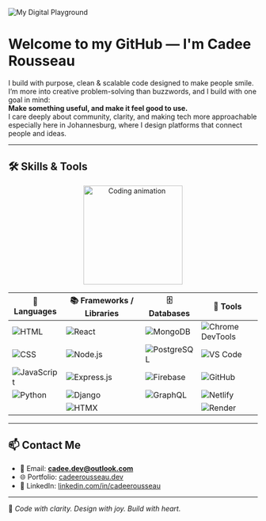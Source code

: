 ![My Digital Playground](https://img.shields.io/badge/Built%20with%20Joy-%236a1b9a?style=for-the-badge&logo=github&logoColor=white)
   
# Welcome to my GitHub — I'm Cadee Rousseau                   

I build with purpose, clean & scalable code designed to make people smile.    
I’m more into creative problem-solving than buzzwords, and I build with one goal in mind:  
**Make something useful, and make it feel good to use.**        
I care deeply about community, clarity, and making tech more approachable      
especially here in Johannesburg, where I design platforms that connect people and ideas.     
                  
---                     
                                  
## 🛠️ Skills & Tools  
  
<p align="center">
  <img src="https://media.giphy.com/media/LMcB8XospGZO8UQq87/giphy.gif" width="200" alt="Coding animation"/>
</p>
<div align="center">

| 🧾 Languages | 📚 Frameworks / Libraries | 🗄️ Databases | 🧰 Tools |
|-------------|---------------------------|--------------|----------|
| ![HTML](https://img.shields.io/badge/HTML-%23e34f26?style=flat&logo=html5&logoColor=white) | ![React](https://img.shields.io/badge/React-%2361dafb?style=flat&logo=react&logoColor=white) | ![MongoDB](https://img.shields.io/badge/MongoDB-%2347a248?style=flat&logo=mongodb&logoColor=white) | ![Chrome DevTools](https://img.shields.io/badge/Chrome%20DevTools-%23f5f5f5?style=flat&logo=google-chrome&logoColor=black) |
| ![CSS](https://img.shields.io/badge/CSS-%231572b6?style=flat&logo=css3&logoColor=white) | ![Node.js](https://img.shields.io/badge/Node.js-%23339933?style=flat&logo=node.js&logoColor=white) | ![PostgreSQL](https://img.shields.io/badge/PostgreSQL-%23316192?style=flat&logo=postgresql&logoColor=white) | ![VS Code](https://img.shields.io/badge/VS%20Code-%23007acc?style=flat&logo=visual-studio-code&logoColor=white) |
| ![JavaScript](https://img.shields.io/badge/JavaScript-%23f7df1e?style=flat&logo=javascript&logoColor=black) | ![Express.js](https://img.shields.io/badge/Express-%23000000?style=flat&logo=express&logoColor=white) | ![Firebase](https://img.shields.io/badge/Firebase-%23ffca28?style=flat&logo=firebase&logoColor=black) | ![GitHub](https://img.shields.io/badge/GitHub-%23121011?style=flat&logo=github&logoColor=white) |
| ![Python](https://img.shields.io/badge/Python-%234b8bbe?style=flat&logo=python&logoColor=white) | ![Django](https://img.shields.io/badge/Django-%23092e20?style=flat&logo=django&logoColor=white) | ![GraphQL](https://img.shields.io/badge/GraphQL-%23e10098?style=flat&logo=graphql&logoColor=white) | ![Netlify](https://img.shields.io/badge/Netlify-%23000000?style=flat&logo=netlify&logoColor=white) |
|  | ![HTMX](https://img.shields.io/badge/HTMX-%236a1b9a?style=flat&logo=html5&logoColor=white) |  | ![Render](https://img.shields.io/badge/Render-%23000000?style=flat&logo=render&logoColor=white) |

</div>

---

## 📫 Contact Me

- 📧 Email: **cadee.dev@outlook.com**  
- 🌐 Portfolio: [cadeerousseau.dev](https://portfolio-website-20.netlify.app/#home)  
- 💼 LinkedIn: [linkedin.com/in/cadeerousseau](https://www.linkedin.com/in/cadee-rousseau-bb59bb382)

---

💜 *Code with clarity. Design with joy. Build with heart.*


